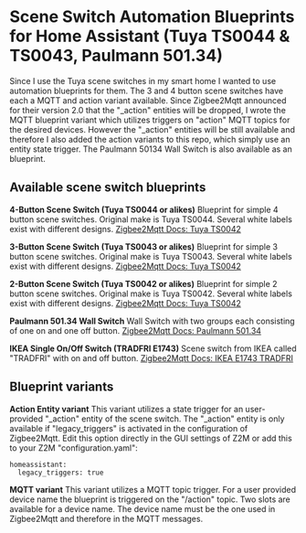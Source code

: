 # Scene Switch Automation Blueprints for Home Assistant (Tuya TS0044 & TS0043, Paulmann 501.34)
Since I use the Tuya scene switches in my smart home I wanted to use automation blueprints for them.
The 3 and 4 button scene switches have each a MQTT and action variant available.
Since Zigbee2Mqtt announced for their version 2.0 that the "_action" entities will be dropped, I wrote the MQTT blueprint variant which utilizes triggers on "action" MQTT topics for the desired devices.
However the "_action" entities will be still available and therefore I also added the action variants to this repo, which simply use an entity state trigger.
The Paulmann 50134 Wall Switch is also available as an blueprint.

## Available scene switch blueprints

**4-Button Scene Switch (Tuya TS0044 or alikes)**
Blueprint for simple 4 button scene switches. Original make is Tuya TS0044. Several white labels exist with different designs.
[Zigbee2Mqtt Docs: Tuya TS0042](https://www.zigbee2mqtt.io/devices/TS0044.html)

**3-Button Scene Switch (Tuya TS0043 or alikes)**
Blueprint for simple 3 button scene switches. Original make is Tuya TS0043. Several white labels exist with different designs.
[Zigbee2Mqtt Docs: Tuya TS0042](https://www.zigbee2mqtt.io/devices/TS0043.html)

**2-Button Scene Switch (Tuya TS0042 or alikes)**
Blueprint for simple 2 button scene switches. Original make is Tuya TS0042. Several white labels exist with different designs.
[Zigbee2Mqtt Docs: Tuya TS0042](https://www.zigbee2mqtt.io/devices/TS0042.html)

**Paulmann 501.34 Wall Switch**
Wall Switch with two groups each consisting of one on and one off button. 
[Zigbee2Mqtt Docs: Paulmann 501.34](https://www.zigbee2mqtt.io/devices/501.34.html)

**IKEA Single On/Off Switch (TRADFRI E1743)**
Scene switch from IKEA called "TRADFRI" with on and off button.
[Zigbee2Mqtt Docs: IKEA E1743 TRADFRI](https://www.zigbee2mqtt.io/devices/e1743.html)

## Blueprint variants

**Action Entity variant**
This variant utilizes a state trigger for an user-provided "_action" entity of the scene switch.
The "_action" entity is only available if "legacy_triggers" is activated in the configuration of Zigbee2Mqtt.
Edit this option directly in the GUI settings of Z2M or add this to your Z2M "configuration.yaml":
```
homeassistant:
  legacy_triggers: true
```

**MQTT variant**
This variant utilizes a MQTT topic trigger. 
For a user provided device name the blueprint is triggered on the "/action" topic.
Two slots are available for a device name.
The device name must be the one used in Zigbee2Mqtt and therefore in the MQTT messages.
